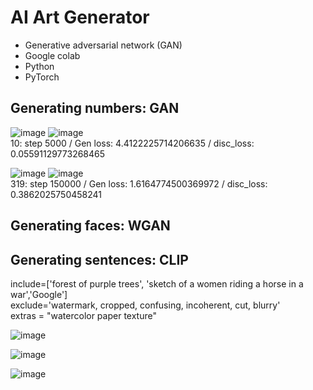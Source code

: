 # AI Art Generator
- Generative adversarial network (GAN)
- Google colab
- Python
- PyTorch

## Generating numbers: GAN
![image](https://user-images.githubusercontent.com/105135459/206822564-5bc3ab57-2591-4ed6-9a3b-6aab546064dc.png)
![image](https://user-images.githubusercontent.com/105135459/206822571-824a65e5-e91f-4838-a4a7-e324a4e13579.png)<br />
10: step 5000 / Gen loss: 4.4122225714206635 / disc_loss: 0.05591129773268465 <br />

![image](https://user-images.githubusercontent.com/105135459/206822608-8d85449d-3425-457c-b113-a9941e1a5fe9.png)
![image](https://user-images.githubusercontent.com/105135459/206822614-adc40b3e-ae09-4b40-8846-2b7cb1b173bc.png)<br />
319: step 150000 / Gen loss: 1.6164774500369972 / disc_loss: 0.3862025750458241 <br />

## Generating faces: WGAN

## Generating sentences: CLIP

include=['forest of purple trees', 'sketch of a women riding a horse in a war','Google']<br />
exclude='watermark, cropped, confusing, incoherent, cut, blurry'<br />
extras = "watercolor paper texture"<br />

![image](https://user-images.githubusercontent.com/105135459/206822410-2662e821-54a9-42a6-95fd-a4dc091ba8cd.png)

![image](https://user-images.githubusercontent.com/105135459/206822428-a48b68a8-78ab-4e39-8e1d-f08660a9031f.png)

![image](https://user-images.githubusercontent.com/105135459/206822431-7453f249-34d4-451b-922b-9c885acdd395.png)
